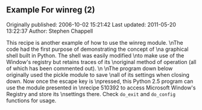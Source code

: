 ## Example For winreg (2) 
Originally published: 2006-10-02 15:21:42 
Last updated: 2011-05-20 13:22:37 
Author: Stephen Chappell 
 
This recipe is another example of how to use the winreg module.\nThe code had the first purpose of demonstrating the concept of\na graphical shell built in Python. The shell was easily modified\nto make use of the Window's registry but retains traces of its\noriginal method of operation (all of which has been commented out).\n\nThe program down below originally used the pickle module to save\nall of its settings when closing down. Now once the escape key is\npressed, this Python 2.5 program can use the module presented in\nrecipe 510392 to access Microsoft Window's Registry and store its\nsettings there. Check `do_exit` and `do_config` functions for usage.